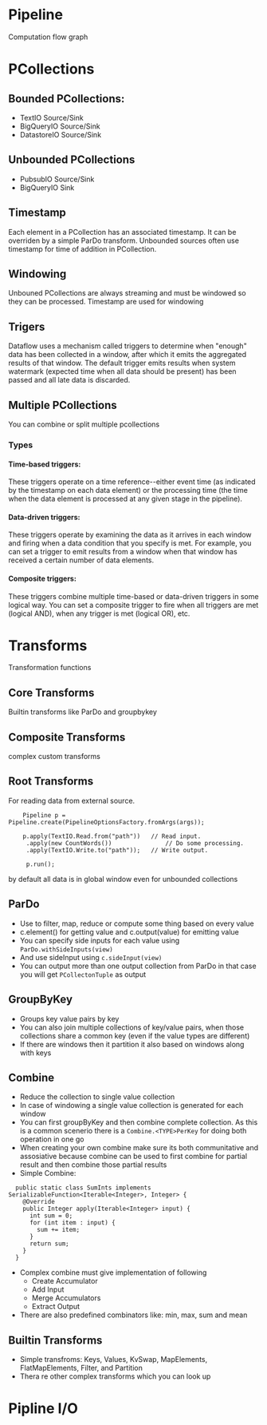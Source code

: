 # Pipeline
Computation flow graph

# PCollections

## Bounded PCollections:
- TextIO Source/Sink
- BigQueryIO Source/Sink
- DatastoreIO Source/Sink

## Unbounded PCollections
- PubsubIO Source/Sink
- BigQueryIO Sink

## Timestamp
Each element in a PCollection has an associated timestamp. It can be overriden by a simple ParDo transform. Unbounded sources often use timestamp for time of addition in PCollection.

## Windowing
Unbouned PCollections are always streaming and must be windowed so they can be processed. Timestamp are used for windowing

## Trigers
Dataflow uses a mechanism called triggers to determine when "enough" data has been collected in a window, after which it emits the aggregated results of that window. The default trigger emits results
when system watermark (expected time when all data should be present) has been passed and all late
data is discarded.

## Multiple PCollections
You can combine or split multiple pcollections

### Types
#### Time-based triggers:
 These triggers operate on a time reference--either event time (as indicated by the timestamp on each data element) or the processing time (the time when the data element is processed at any given stage in the pipeline).
#### Data-driven triggers:
 These triggers operate by examining the data as it arrives in each window and firing when a data condition that you specify is met. For example, you can set a trigger to emit results from a window when that window has received a certain number of data elements.
#### Composite triggers:
 These triggers combine multiple time-based or data-driven triggers in some logical way. You can set a composite trigger to fire when all triggers are met (logical AND), when any trigger is met (logical OR), etc.

# Transforms
Transformation functions

## Core Transforms
Builtin transforms like ParDo and groupbykey

## Composite Transforms
complex custom transforms

## Root Transforms
For reading data from external source.

```
    Pipeline p = Pipeline.create(PipelineOptionsFactory.fromArgs(args));

    p.apply(TextIO.Read.from("path"))   // Read input.
     .apply(new CountWords())               // Do some processing.
     .apply(TextIO.Write.to("path"));   // Write output.
     
     p.run();
```

by default all data is in global window even for unbounded collections

## ParDo
- Use to filter, map, reduce or compute some thing based on every value
- c.element() for getting value and c.output(value) for emitting value
- You can specify side inputs for each value using `ParDo.withSideInputs(view)`
- And use sideInput using `c.sideInput(view)`
- You can output more than one output collection from ParDo in that case you will get
`PCollectonTuple` as output

## GroupByKey
- Groups key value pairs by key
- You can also join multiple collections of key/value pairs, when those collections share a common key (even if the value types are different)
- If there are windows then it partition it also based on windows along with keys

## Combine
- Reduce the collection to single value collection
- In case of windowing a single value collection is generated for each window
- You can first groupByKey and then combine complete collection. As this is a common scenerio
there is a `Combine.<TYPE>PerKey` for doing both operation in one go
- When creating your own combine make sure its both communitative and assosiative because combine 
can be used to first combine for partial result and then combine those partial results
- Simple Combine:
```
  public static class SumInts implements SerializableFunction<Iterable<Integer>, Integer> {
    @Override
    public Integer apply(Iterable<Integer> input) {
      int sum = 0;
      for (int item : input) {
        sum += item;
      }
      return sum;
    }
  }
```
- Complex combine must give implementation of following
    - Create Accumulator
    - Add Input
    - Merge Accumulators
    - Extract Output
- There are also predefined combinators like: min, max, sum and mean

## Builtin Transforms
- Simple transfroms: Keys, Values, KvSwap, MapElements, FlatMapElements, Filter, and Partition
- Thera re other complex transforms which you can look up

# Pipline I/O

